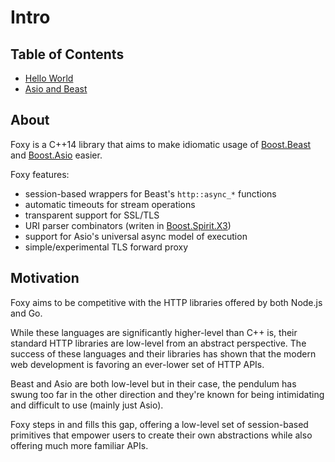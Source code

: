 # Intro

## Table of Contents

* [Hello World](./hello-world.md#Hello-World)
* [Asio and Beast](./asio-and-beast.md#Asio-and-Beast)

## About

Foxy is a C++14 library that aims to make idiomatic usage of
[Boost.Beast](https://www.boost.org/doc/libs/release/libs/beast/doc/html/index.html)
and [Boost.Asio](https://www.boost.org/doc/libs/release/doc/html/boost_asio.html)
easier.

Foxy features:
* session-based wrappers for Beast's `http::async_*` functions
* automatic timeouts for stream operations
* transparent support for SSL/TLS
* URI parser combinators (writen in
[Boost.Spirit.X3](https://www.boost.org/doc/libs/release/libs/spirit/doc/x3/html/index.html))
* support for Asio's universal async model of execution
* simple/experimental TLS forward proxy

## Motivation

Foxy aims to be competitive with the HTTP libraries offered by both Node.js and
Go.

While these languages are significantly higher-level than C++ is, their standard
HTTP libraries are low-level from an abstract perspective. The success of these
languages and their libraries has shown that the modern web development is
favoring an ever-lower set of HTTP APIs.

Beast and Asio are both low-level but in their case, the pendulum has swung too
far in the other direction and they're known for being intimidating and
difficult to use (mainly just Asio).

Foxy steps in and fills this gap, offering a low-level set of session-based
primitives that empower users to create their own abstractions while also
offering much more familiar APIs.
